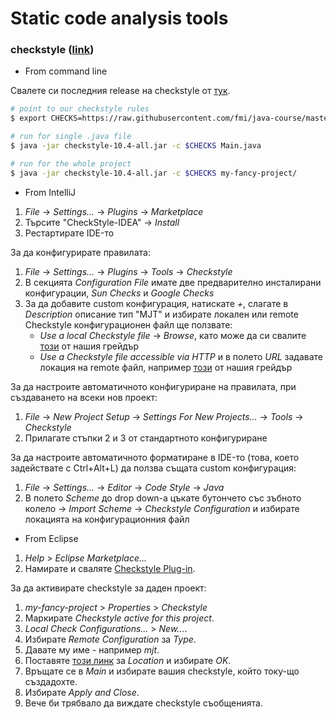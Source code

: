 # Static code analysis tools

### checkstyle ([link](https://github.com/checkstyle/checkstyle))

- From command line

Свалете си последния release на checkstyle от [тук](https://github.com/checkstyle/checkstyle/releases).

```bash
# point to our checkstyle rules
$ export CHECKS=https://raw.githubusercontent.com/fmi/java-course/master/docs/01-code-analysis-tools/checkstyle/checkstyle.xml

# run for single .java file
$ java -jar checkstyle-10.4-all.jar -c $CHECKS Main.java

# run for the whole project
$ java -jar checkstyle-10.4-all.jar -c $CHECKS my-fancy-project/
```

- From IntelliJ

1. _File_ → _Settings..._ → _Plugins_ → _Marketplace_
2. Търсите "CheckStyle-IDEA" → _Install_
3. Рестартирате IDE-то

За да конфигурирате правилата:

1. _File_ → _Settings..._ → _Plugins_ → _Tools_ → _Checkstyle_
2. В секцията _Configuration File_ имате две предварително инсталирани конфигурации, _Sun Checks_ и _Google Checks_
3. За да добавите custom конфигурация, натискате _+_, слагате в _Description_ описание тип "MJT" и избирате локален или remote Checkstyle конфигурационен файл ще ползвате:
   - _Use a local Checkstyle file_ → _Browse_, като може да си свалите [този](https://github.com/fmi/java-course/blob/master/docs/02-code-analysis-tools/checkstyle/checkstyle.xml) от нашия грейдър
   - _Use a Checkstyle file accessible via HTTP_ и в полето _URL_ задавате локация на remote файл, например [този](https://raw.githubusercontent.com/fmi/java-course/master/docs/02-code-analysis-tools/checkstyle/checkstyle.xml) от нашия грейдър

За да настроите автоматичното конфигуриране на правилата, при създаването на всеки нов проект:

1. _File_ → _New Project Setup_ → _Settings For New Projects..._ → _Tools_ → _Checkstyle_
2. Прилагате стъпки 2 и 3 от стандартното конфигуриране

За да настроите автоматичното форматиране в IDE-то (това, което задействате с Ctrl+Alt+L) да ползва същата custom конфигурация:

1. _File_ → _Settings..._ → _Editor_ → _Code Style_ → _Java_
2. В полето _Scheme_ до drop down-а цъкате бутончето със зъбното колело → _Import Scheme_ → _Checkstyle Configuration_ и избирате локацията на конфигурационния файл

- From Eclipse

1. _Help_ > _Eclipse Marketplace..._
2. Намирате и сваляте [Checkstyle Plug-in](https://marketplace.eclipse.org/content/checkstyle-plug).

За да активирате checkstyle за даден проект:

1. _my-fancy-project_ > _Properties_ > _Checkstyle_
2. Маркирате _Checkstyle active for this project_.
3. _Local Check Configurations..._ > _New..._.
4. Избирате _Remote Configuration_ за _Type_.
5. Давате му име - например _mjt_.
6. Поставяте [този линк](https://raw.githubusercontent.com/fmi/java-course/master/docs/02-code-analysis-tools/checkstyle/checkstyle.xml) за _Location_ и избирате _OK_.
7. Връщате се в _Main_ и избирате вашия checkstyle, който току-що създадохте.
8. Избирате _Apply and Close_.
9. Вече би трябвало да виждате checkstyle съобщенията.
